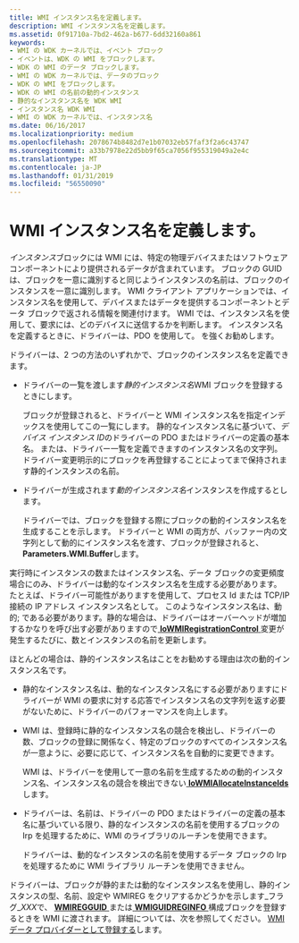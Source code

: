 ```yaml
---
title: WMI インスタンス名を定義します。
description: WMI インスタンス名を定義します。
ms.assetid: 0f91710a-7bd2-462a-b677-6dd32160a861
keywords:
- WMI の WDK カーネルでは、イベント ブロック
- イベントは、WDK の WMI をブロックします。
- WDK の WMI のデータ ブロックします。
- WMI の WDK カーネルでは、データのブロック
- WDK の WMI をブロックします。
- WDK の WMI の名前の動的インスタンス
- 静的なインスタンス名を WDK WMI
- インスタンス名 WDK WMI
- WMI の WDK カーネルでは、インスタンス名
ms.date: 06/16/2017
ms.localizationpriority: medium
ms.openlocfilehash: 2078674b8482d7e1b07032eb57faf3f2a6c43747
ms.sourcegitcommit: a33b7978e22d5bb9f65ca7056f955319049a2e4c
ms.translationtype: MT
ms.contentlocale: ja-JP
ms.lasthandoff: 01/31/2019
ms.locfileid: "56550090"
---
```

# <a name="defining-wmi-instance-names"></a>WMI インスタンス名を定義します。





*インスタンス*ブロックには WMI には、特定の物理デバイスまたはソフトウェア コンポーネントにより提供されるデータが含まれています。 ブロックの GUID は、ブロックを一意に識別すると同じようインスタンスの名前は、ブロックのインスタンスを一意に識別します。 WMI クライアント アプリケーションでは、インスタンス名を使用して、デバイスまたはデータを提供するコンポーネントとデータ ブロックで返される情報を関連付けます。 WMI では、インスタンス名を使用して、要求には、どのデバイスに送信するかを判断します。 インスタンス名を定義するときに、ドライバーは、PDO を使用して。 を強くお勧めします。

ドライバーは、2 つの方法のいずれかで、ブロックのインスタンス名を定義できます。

-   ドライバーの一覧を渡します*静的インスタンス名*WMI ブロックを登録するときにします。

    ブロックが登録されると、ドライバーと WMI インスタンス名を指定インデックスを使用してこの一覧にします。 静的なインスタンス名に基づいて、*デバイス インスタンス ID*のドライバーの PDO またはドライバーの定義の基本名。 または、ドライバー一覧を定義できますのインスタンス名の文字列。 ドライバー変更明示的にブロックを再登録することによってまで保持されます静的インスタンスの名前。

-   ドライバーが生成されます*動的インスタンス名*インスタンスを作成するとします。

    ドライバーでは、ブロックを登録する際にブロックの動的インスタンス名を生成することを示します。 ドライバーと WMI の両方が、バッファー内の文字列として動的にインスタンス名を渡す、ブロックが登録されると、 **Parameters.WMI.Buffer**します。

実行時にインスタンスの数またはインスタンス名、データ ブロックの変更頻度場合にのみ、ドライバーは動的なインスタンス名を生成する必要があります。 たとえば、ドライバー可能性がありますを使用して、プロセス Id または TCP/IP 接続の IP アドレス インスタンス名として。 このようなインスタンス名は、動的; である必要があります。静的な場合は、ドライバーはオーバーヘッドが増加するかなりを呼び出す必要がありますので[ **IoWMIRegistrationControl** ](https://msdn.microsoft.com/library/windows/hardware/ff550480)変更が発生するたびに、数とインスタンスの名前を更新します。

ほとんどの場合は、静的インスタンス名はことをお勧めする理由は次の動的インスタンス名です。

-   静的なインスタンス名は、動的なインスタンス名にする必要がありますにドライバーが WMI の要求に対する応答でインスタンス名の文字列を返す必要がないために、ドライバーのパフォーマンスを向上します。

-   WMI は、登録時に静的なインスタンス名の競合を検出し、ドライバーの数、ブロックの登録に関係なく、特定のブロックのすべてのインスタンス名が一意ように、必要に応じて、インスタンス名を自動的に変更できます。

    WMI は、ドライバーを使用して一意の名前を生成するための動的インスタンス名、インスタンス名の競合を検出できない[ **IoWMIAllocateInstanceIds**](https://msdn.microsoft.com/library/windows/hardware/ff550429)します。

-   ドライバーは、名前は、ドライバーの PDO またはドライバーの定義の基本名に基づいている限り、静的なインスタンスの名前を使用するブロックの Irp を処理するために、WMI のライブラリのルーチンを使用できます。

    ドライバーは、動的なインスタンスの名前を使用するデータ ブロックの Irp を処理するために WMI ライブラリ ルーチンを使用できません。

ドライバーは、ブロックが静的または動的なインスタンス名を使用し、静的インスタンスの型、名前、設定や WMIREG をクリアするかどうかを示します\_フラグ\_*XXX*で、 [ **WMIREGGUID** ](https://msdn.microsoft.com/library/windows/hardware/ff565827)または[ **WMIGUIDREGINFO** ](https://msdn.microsoft.com/library/windows/hardware/ff565811)構成ブロックを登録するときを WMI に渡されます。 詳細については、次を参照してください。 [WMI データ プロバイダーとして登録する](registering-as-a-wmi-data-provider.md)します。

 

 




